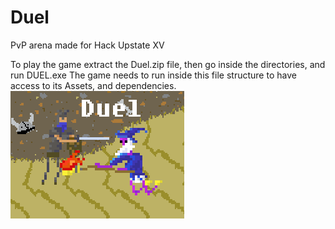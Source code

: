 # Duel
PvP arena made for Hack Upstate XV



To play the game extract the Duel.zip file, then go inside the directories, and run DUEL.exe
The game needs to run inside this file structure to have access to its Assets, and dependencies.
![Test Image 1](Pics/Duel_Thumbnail.png)

